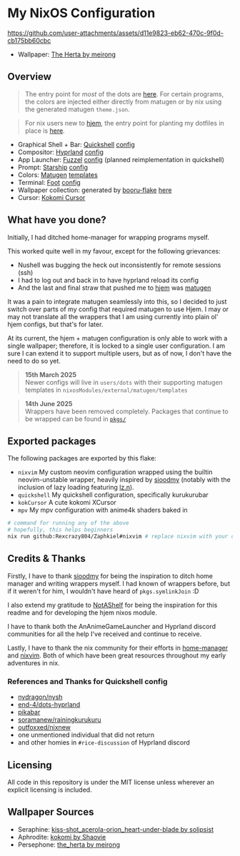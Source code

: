 # My NixOS Configuration

https://github.com/user-attachments/assets/d11e9823-eb62-470c-9f0d-cb175bb60cbc

- Wallpaper: [The Herta by meirong](https://www.pixiv.net/artworks/126270092)

## Overview
> The entry point for *most* of the dots are [here](users/dots). For certain
> programs, the colors are injected either directly from matugen or by nix using
> the generated matugen `theme.json`.

> For nix users new to [hjem](https://github.com/feel-co/hjem),
> the entry point for planting my dotfiles in place is [here](users/rexies.nix).

- Graphical Shell + Bar: [Quickshell](https://quickshell.outfoxxed.me/) [config](users/dots/quickshell/kurukurubar)
- Compositor: [Hyprland](https://hyprland.org/) [config](users/dots/hyprland/)
- App Launcher: [Fuzzel](https://codeberg.org/dnkl/fuzzel) [config](users/dots/fuzzel/fuzzel.ini) (planned reimplementation in quickshell)
- Prompt: [Starship](https://starship.rs/) [config](users/dots/starship/starship.toml)
- Colors: [Matugen](https://github.com/InioX/matugen) [templates](nixosModules/external/matugen/templates/)
- Terminal: [Foot](https://codeberg.org/dnkl/foot) [config](users/dots/foot/foot.ini)
- Wallpaper collection: generated by [booru-flake](https://github.com/Rexcrazy804/booru-flake) [here](nixosModules/programs/booru-flake/preview.md)
- Cursor: [Kokomi Cursor](https://www.pling.com/p/2167734/)



## What have you done?
Initially, I had ditched home-manager for wrapping programs myself.

This worked quite well in my favour, except for the following grievances:
- Nushell was bugging the heck out inconsistently for remote sessions (ssh)
- I had to log out and back in to have hyprland reload its config
- And the last and final straw that pushed me to [hjem](https://github.com/feel-co/hjem) was [matugen](https://github.com/InioX/matugen)

It was a pain to integrate matugen seamlessly into this, so I decided to just
switch over parts of my config that required matugen to use Hjem. I may or
may not translate all the wrappers that I am using currently into plain ol'
hjem configs, but that's for later.

At its current, the hjem + matugen configuration is only able to work with a
single wallpaper; therefore, it is locked to a single user configuration. I am
sure I can extend it to support multiple users, but as of now, I don't have
the need to do so yet.

> **15th March 2025**<br>
> Newer configs will live in `users/dots` with their
> supporting matugen templates in `nixosModules/external/matugen/templates`

> **14th June 2025**<br>
> Wrappers have been removed completely. Packages that
> continue to be wrapped can be found in [`pkgs/`](pkgs/)

## Exported packages
The following packages are exported by this flake:

- `nixvim` My custom neovim configuration wrapped using the builtin neovim-unstable wrapper, heavily inspired by [sioodmy](https://github.com/sioodmy) (notably with the inclusion of lazy loading featuring [lz.n](https://github.com/nvim-neorocks/lz.n)).
- `quickshell` My quickshell configuration, specifically kurukurubar
- `kokCursor` A cute kokomi XCursor
- `mpv` My mpv configuration with anime4k shaders baked in

```bash
# command for running any of the above
# hopefully, this helps beginners
nix run github:Rexcrazy804/Zaphkiel#nixvim # replace nixvim with your desired package
```

## Credits & Thanks
Firstly, I have to thank [sioodmy](https://github.com/sioodmy) for being the
inspiration to ditch home manager and writing wrappers myself. I had known of
wrappers before, but if it weren't for him, I wouldn't have heard of
`pkgs.symlinkJoin` :D

I also extend my gratitude to [NotAShelf](https://github.com/NotAShelf) for
being the inspiration for this readme and for developing the hjem nixos
module.

I have to thank both the AnAnimeGameLauncher and Hyprland discord communities
for all the help I've received and continue to receive.

Lastly, I have to thank the nix community for their efforts in
[home-manager](https://github.com/nix-community/home-manager) and
[nixvim](https://github.com/nix-community/nixvim). Both of which have been great
resources throughout my early adventures in nix.

### References and Thanks for Quickshell config
- [nydragon/nysh](https://github.com/nydragon/nysh)
- [end-4/dots-hyprland](https://github.com/end-4/dots-hyprland/tree/ii-qs/.config/quickshell)
- [pikabar](https://git.pika-os.com/wm-packages/pikabar/src/branch/main/pikabar/usr/share/pikabar)
- [soramanew/rainingkurukuru](https://github.com/soramanew/rainingkuru)
- [outfoxxed/nixnew](https://git.outfoxxed.me/outfoxxed/nixnew/src/branch/master/modules/user/modules/quickshell)
- one unmentioned individual that did not return
- and other homies in `#rice-discussion` of Hyprland discord

## Licensing
All code in this repository is under the MIT license unless wherever an
explicit licensing is included.

## Wallpaper Sources
- Seraphine: [kiss-shot_acerola-orion_heart-under-blade by solipsist](https://cdn.donmai.us/original/13/b5/13b535bca2ae23fe7f30c7e5c136abf6.jpg)
- Aphrodite: [kokomi by Shaovie](https://www.pixiv.net/en/artworks/116824847)
- Persephone: [the_herta by meirong](https://www.pixiv.net/artworks/126270092)
